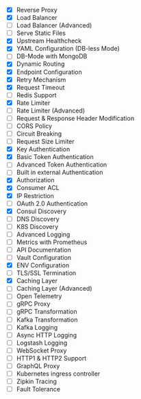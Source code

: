 - [x] Reverse Proxy
- [x] Load Balancer
- [ ] Load Balancer (Advanced)
- [ ] Serve Static Files
- [x] Upstream Healthcheck
- [x] YAML Configuration (DB-less Mode)
- [ ] DB-Mode with MongoDB
- [x] Dynamic Routing
- [x] Endpoint Configuration
- [x] Retry Mechanism
- [x] Request Timeout
- [ ] Redis Support
- [x] Rate Limiter
- [ ] Rate Limiter (Advanced)
- [ ] Request & Response Header Modification
- [ ] CORS Policy
- [ ] Circuit Breaking
- [ ] Request Size Limiter
- [x] Key Authentication
- [x] Basic Token Authentication
- [ ] Advanced Token Authentication
- [ ] Built in external Authentication
- [x] Authorization
- [x] Consumer ACL
- [x] IP Restriction
- [ ] OAuth 2.0 Authentication
- [x] Consul Discovery
- [ ] DNS Discovery
- [ ] K8S Discovery
- [ ] Advanced Logging
- [ ] Metrics with Prometheus
- [ ] API Documentation
- [ ] Vault Configuration
- [x] ENV Configuration
- [ ] TLS/SSL Termination
- [x] Caching Layer
- [ ] Caching Layer (Advanced)
- [ ] Open Telemetry
- [ ] gRPC Proxy
- [ ] gRPC Transformation
- [ ] Kafka Transformation
- [ ] Kafka Logging
- [ ] Async HTTP Logging
- [ ] Logstash Logging
- [ ] WebSocket Proxy
- [ ] HTTP1 & HTTP2 Support
- [ ] GraphQL Proxy
- [ ] Kubernetes ingress controller
- [ ] Zipkin Tracing
- [ ] Fault Tolerance
